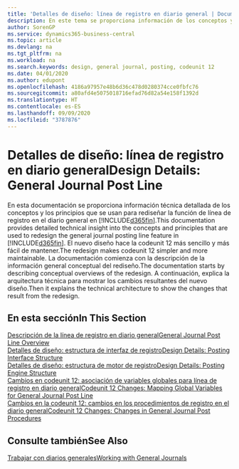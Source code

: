 ```yaml
---
title: 'Detalles de diseño: línea de registro en diario general | Documentos de Microsoft'
description: En este tema se proporciona información de los conceptos y los principios que se usan para rediseñar la función de línea de registro en el diario general en Business Central.
author: SorenGP
ms.service: dynamics365-business-central
ms.topic: article
ms.devlang: na
ms.tgt_pltfrm: na
ms.workload: na
ms.search.keywords: design, general journal, posting, codeunit 12
ms.date: 04/01/2020
ms.author: edupont
ms.openlocfilehash: 4186a97957e48b6d36c478d0280374cce0fbfc76
ms.sourcegitcommit: a80afd4e5075018716efad76d82a54e158f1392d
ms.translationtype: HT
ms.contentlocale: es-ES
ms.lasthandoff: 09/09/2020
ms.locfileid: "3787876"
---
```

# <a name="design-details-general-journal-post-line"></a><span data-ttu-id="40147-103">Detalles de diseño: línea de registro en diario general</span><span class="sxs-lookup"><span data-stu-id="40147-103">Design Details: General Journal Post Line</span></span>
<span data-ttu-id="40147-104">En esta documentación se proporciona información técnica detallada de los conceptos y los principios que se usan para rediseñar la función de línea de registro en el diario general en [!INCLUDE[d365fin](includes/d365fin_md.md)].</span><span class="sxs-lookup"><span data-stu-id="40147-104">This documentation provides detailed technical insight into the concepts and principles that are used to redesign the general journal posting line feature in [!INCLUDE[d365fin](includes/d365fin_md.md)].</span></span> <span data-ttu-id="40147-105">El nuevo diseño hace la codeunit 12 más sencillo y más fácil de mantener.</span><span class="sxs-lookup"><span data-stu-id="40147-105">The redesign makes codeunit 12 simpler and more maintainable.</span></span> <span data-ttu-id="40147-106">La documentación comienza con la descripción de la información general conceptual del rediseño.</span><span class="sxs-lookup"><span data-stu-id="40147-106">The documentation starts by describing conceptual overviews of the redesign.</span></span> <span data-ttu-id="40147-107">A continuación, explica la arquitectura técnica para mostrar los cambios resultantes del nuevo diseño.</span><span class="sxs-lookup"><span data-stu-id="40147-107">Then it explains the technical architecture to show the changes that result from the redesign.</span></span>  

## <a name="in-this-section"></a><span data-ttu-id="40147-108">En esta sección</span><span class="sxs-lookup"><span data-stu-id="40147-108">In This Section</span></span>  
[<span data-ttu-id="40147-109">Descripción de la línea de registro en diario general</span><span class="sxs-lookup"><span data-stu-id="40147-109">General Journal Post Line Overview</span></span>](design-details-general-journal-post-line-overview.md)  
[<span data-ttu-id="40147-110">Detalles de diseño: estructura de interfaz de registro</span><span class="sxs-lookup"><span data-stu-id="40147-110">Design Details: Posting Interface Structure</span></span>](design-details-posting-interface-structure.md)  
[<span data-ttu-id="40147-111">Detalles de diseño: estructura de motor de registro</span><span class="sxs-lookup"><span data-stu-id="40147-111">Design Details: Posting Engine Structure</span></span>](design-details-posting-engine-structure.md)  
[<span data-ttu-id="40147-112">Cambios en codeunit 12: asociación de variables globales para línea de registro en diario general</span><span class="sxs-lookup"><span data-stu-id="40147-112">Codeunit 12 Changes: Mapping Global Variables for General Journal Post Line</span></span>](design-details-codeunit-12-changes-mapping-global-variables-for-general-journal-post-line.md)  
[<span data-ttu-id="40147-113">Cambios en la codeunit 12: cambios en los procedimientos de registro en el diario general</span><span class="sxs-lookup"><span data-stu-id="40147-113">Codeunit 12 Changes: Changes in General Journal Post Procedures</span></span>](design-details-codeunit-12-changes-changes-in-general-journal-post-procedures.md)  

## <a name="see-also"></a><span data-ttu-id="40147-114">Consulte también</span><span class="sxs-lookup"><span data-stu-id="40147-114">See Also</span></span>  
[<span data-ttu-id="40147-115">Trabajar con diarios generales</span><span class="sxs-lookup"><span data-stu-id="40147-115">Working with General Journals</span></span>](ui-work-general-journals.md)
